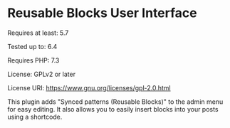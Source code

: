 # Reusable Blocks User Interface

Requires at least: 5.7

Tested up to: 6.4

Requires PHP: 7.3

License: GPLv2 or later

License URI: https://www.gnu.org/licenses/gpl-2.0.html

This plugin adds "Synced patterns (Reusable Blocks)" to the admin menu for easy editing. It also allows you to easily insert blocks into your posts using a shortcode.
